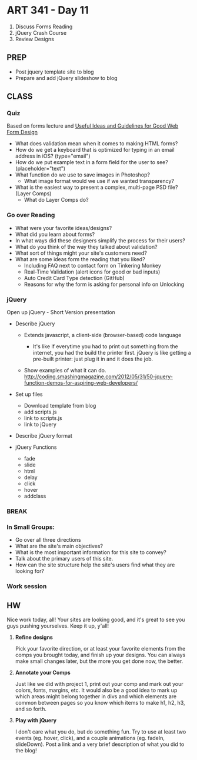ART 341 - Day 11
=======================

1. Discuss Forms Reading
2. jQuery Crash Course
3. Review Designs


PREP
---------------------------------------
- Post jquery template site to blog
- Prepare and add jQuery slideshow to blog


CLASS
---------------------------------------

### Quiz
Based on forms lecture and [Useful Ideas and Guidelines for Good Web Form Design](http://www.smashingmagazine.com/2011/06/27/useful-ideas-and-guidelines-for-good-web-form-design/)

- What does validation mean when it comes to making HTML forms?
- How do we get a keyboard that is optimized for typing in an email address in iOS? (type="email")
- How do we put example text in a form field for the user to see? (placeholder="text")
- What function do we use to save images in Photoshop?
	- What image format would we use if we wanted transparency?
- What is the easiest way to present a complex, multi-page PSD file? (Layer Comps)
	- What do Layer Comps do?



### Go over Reading
- What were your favorite ideas/designs?
- What did you learn about forms?
- In what ways did these designers simplify the process for their users?
- What do you think of the way they talked about validation?
- What sort of things might your site's customers need?
- What are some ideas form the reading that you liked?
	- Including FAQ next to contact form on Tinkering Monkey
	- Real-Time Validation (alert icons for good or bad inputs)
	- Auto Credit Card Type detection (GitHub)
	- Reasons for why the form is asking for personal info on Unlocking




### jQuery
Open up jQuery - Short Version presentation

- Describe jQuery
	- Extends javascript, a client-side (browser-based) code language
		- It's like if everytime you had to print out something from the internet, you had the build the printer first. jQuery is like getting a pre-built printer: just plug it in and it does the job.
		
	- Show examples of what it can do.
		http://coding.smashingmagazine.com/2012/05/31/50-jquery-function-demos-for-aspiring-web-developers/

- Set up files
	- Download template from blog
	- add scripts.js
	- link to scripts.js
	- link to jQuery


- Describe jQuery format

- jQuery Functions
	- fade
	- slide
	- html
	- delay
	- click
	- hover
	- addclass



### BREAK

### In Small Groups:
- Go over all three directions
- What are the site's main objectives?
- What is the most important information for this site to convey?
- Talk about the primary users of this site.
- How can the site structure help the site's users find what they are looking for?





### Work session




HW
---------------------------------------

Nice work today, all! Your sites are looking good, and it's great to see you guys pushing yourselves. Keep it up, y'all!


1. **Refine designs**

	Pick your favorite direction, or at least your favorite elements from the comps you brought today, and finish up your designs. You can always make small changes later, but the more you get done now, the better.

2. **Annotate your Comps**

	Just like we did with project 1, print out your comp and mark out your colors, fonts, margins, etc. It would also be a good idea to mark up which areas might belong together in divs and which elements are common between pages so you know which items to make h1, h2, h3, and so forth.

3. **Play with jQuery**

	I don't care what you do, but do something fun. Try to use at least two events (eg. hover, click), and a couple animations (eg. fadeIn, slideDown). Post a link and a very brief description of what you did to the blog!
	
	